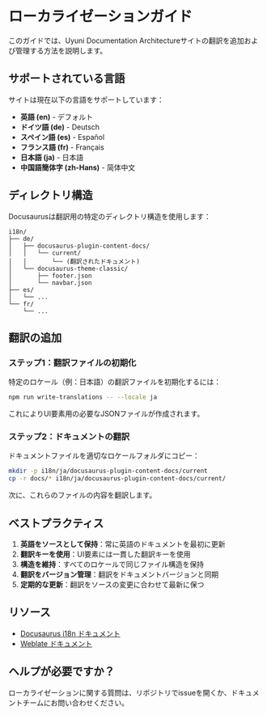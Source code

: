 # ローカライゼーションガイド

このガイドでは、Uyuni Documentation Architectureサイトの翻訳を追加および管理する方法を説明します。

## サポートされている言語

サイトは現在以下の言語をサポートしています：

- **英語 (en)** - デフォルト
- **ドイツ語 (de)** - Deutsch
- **スペイン語 (es)** - Español
- **フランス語 (fr)** - Français
- **日本語 (ja)** - 日本語
- **中国語簡体字 (zh-Hans)** - 简体中文

## ディレクトリ構造

Docusaurusは翻訳用の特定のディレクトリ構造を使用します：

```
i18n/
├── de/
│   ├── docusaurus-plugin-content-docs/
│   │   └── current/
│   │       └── (翻訳されたドキュメント)
│   └── docusaurus-theme-classic/
│       ├── footer.json
│       └── navbar.json
├── es/
│   └── ...
└── fr/
    └── ...
```

## 翻訳の追加

### ステップ1：翻訳ファイルの初期化

特定のロケール（例：日本語）の翻訳ファイルを初期化するには：

```bash
npm run write-translations -- --locale ja
```

これによりUI要素用の必要なJSONファイルが作成されます。

### ステップ2：ドキュメントの翻訳

ドキュメントファイルを適切なロケールフォルダにコピー：

```bash
mkdir -p i18n/ja/docusaurus-plugin-content-docs/current
cp -r docs/* i18n/ja/docusaurus-plugin-content-docs/current/
```

次に、これらのファイルの内容を翻訳します。

## ベストプラクティス

1. **英語をソースとして保持**：常に英語のドキュメントを最初に更新
2. **翻訳キーを使用**：UI要素には一貫した翻訳キーを使用
3. **構造を維持**：すべてのロケールで同じファイル構造を保持
4. **翻訳をバージョン管理**：翻訳をドキュメントバージョンと同期
5. **定期的な更新**：翻訳をソースの変更に合わせて最新に保つ

## リソース

- [Docusaurus i18n ドキュメント](https://docusaurus.io/docs/i18n/introduction)
- [Weblate ドキュメント](https://docs.weblate.org/)

## ヘルプが必要ですか？

ローカライゼーションに関する質問は、リポジトリでissueを開くか、ドキュメントチームにお問い合わせください。